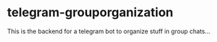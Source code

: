 # telegram-grouporganization
This is the backend for a telegram bot to organize stuff in group chats...
